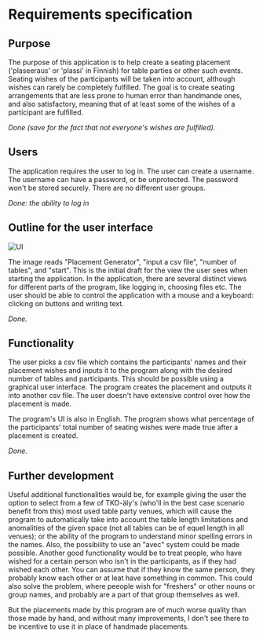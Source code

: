 # Requirements specification 

## Purpose

The purpose of this application is to help create a seating placement ('plaseeraus' or 'plassi' in Finnish) for table parties or other such events. Seating wishes of the participants will be taken into account, although wishes can rarely be completely fulfilled. The goal is to create seating arrangements that are less prone to human error than handmande ones, and also satisfactory, meaning that of at least some of the wishes of a participant are fulfilled.

*Done (save for the fact that not everyone's wishes are fulfilled).*

## Users

The application requires the user to log in. The user can create a username. The username can have a password, or be unprotected. The password won't be stored securely. There are no different user groups.

*Done: the ability to log in*

## Outline for the user interface

![UI](https://user-images.githubusercontent.com/94612974/160600527-6d642e05-783a-45b2-8eb7-40e4f125eefd.png)

The image reads "Placement Generator", "input a csv file", "number of tables", and "start". This is the initial draft for the view the user sees when starting the application. In the application, there are several distinct views for different parts of the program, like logging in, choosing files etc. The user should be able to control the application with a mouse and a keyboard: clicking on buttons and writing text. 

*Done.*

## Functionality

The user picks a csv file which contains the participants' names and their placement wishes and inputs it to the program along with the desired number of tables and participants. This should be possible using a graphical user interface. The program creates the placement and outputs it into another csv file. The user doesn't have extensive control over how the placement is made.

The program's UI is also in English. The program shows what percentage of the participants' total number of seating wishes were made true after a placement is created.

_Done._

## Further development

Useful additional functionalities would be, for example giving the user the option to select from a few of TKO-äly's (who'll in the best case scenario benefit from this) most used table party venues, which will cause the program to automatically take into account the table length limitations and anomalities of the given space (not all tables can be of equel length in all venues); or the ability of the program to understand minor spelling errors in the names. Also, the possibility to use an "avec" system could be made possible. Another good functionality would be to treat people, who have wished for a certain person who isn't in the participants, as if they had wished each other. You can assume that if they know the same person, they probably know each other or at leat have something in common. This could also solve the problem, where peeople wish for "freshers" or other nouns or group names, and probably are a part of that group themselves as well.

But the placements made by this program are of much worse quality than those made by hand, and without many improvements, I don't see there to be incentive to use it in place of handmade placements.
